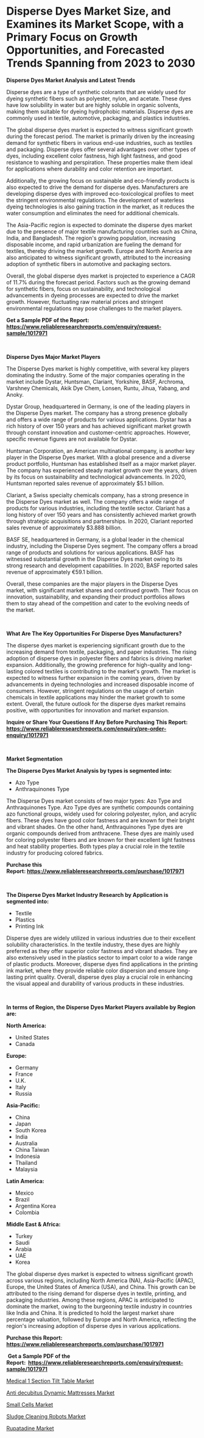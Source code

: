 <p><h1>Disperse Dyes Market Size, and Examines its Market Scope, with a Primary Focus on Growth Opportunities, and Forecasted Trends Spanning from 2023 to 2030</h1></p><p><strong>Disperse Dyes Market Analysis and Latest Trends</strong></p>
<p><p>Disperse dyes are a type of synthetic colorants that are widely used for dyeing synthetic fibers such as polyester, nylon, and acetate. These dyes have low solubility in water but are highly soluble in organic solvents, making them suitable for dyeing hydrophobic materials. Disperse dyes are commonly used in textile, automotive, packaging, and plastics industries.</p><p>The global disperse dyes market is expected to witness significant growth during the forecast period. The market is primarily driven by the increasing demand for synthetic fibers in various end-use industries, such as textiles and packaging. Disperse dyes offer several advantages over other types of dyes, including excellent color fastness, high light fastness, and good resistance to washing and perspiration. These properties make them ideal for applications where durability and color retention are important.</p><p>Additionally, the growing focus on sustainable and eco-friendly products is also expected to drive the demand for disperse dyes. Manufacturers are developing disperse dyes with improved eco-toxicological profiles to meet the stringent environmental regulations. The development of waterless dyeing technologies is also gaining traction in the market, as it reduces the water consumption and eliminates the need for additional chemicals.</p><p>The Asia-Pacific region is expected to dominate the disperse dyes market due to the presence of major textile manufacturing countries such as China, India, and Bangladesh. The region's growing population, increasing disposable income, and rapid urbanization are fueling the demand for textiles, thereby driving the market growth. Europe and North America are also anticipated to witness significant growth, attributed to the increasing adoption of synthetic fibers in automotive and packaging sectors.</p><p>Overall, the global disperse dyes market is projected to experience a CAGR of 11.7% during the forecast period. Factors such as the growing demand for synthetic fibers, focus on sustainability, and technological advancements in dyeing processes are expected to drive the market growth. However, fluctuating raw material prices and stringent environmental regulations may pose challenges to the market players.</p></p>
<p><strong>Get a Sample PDF of the Report:&nbsp; <a href="https://www.reliableresearchreports.com/enquiry/request-sample/1017971">https://www.reliableresearchreports.com/enquiry/request-sample/1017971</a></strong></p>
<p>&nbsp;</p>
<p><strong>Disperse Dyes Major Market Players</strong></p>
<p><p>The Disperse Dyes market is highly competitive, with several key players dominating the industry. Some of the major companies operating in the market include Dystar, Huntsman, Clariant, Yorkshire, BASF, Archroma, Varshney Chemicals, Akik Dye Chem, Lonsen, Runtu, Jihua, Yabang, and Anoky. </p><p>Dystar Group, headquartered in Germany, is one of the leading players in the Disperse Dyes market. The company has a strong presence globally and offers a wide range of products for various applications. Dystar has a rich history of over 150 years and has achieved significant market growth through constant innovation and customer-centric approaches. However, specific revenue figures are not available for Dystar.</p><p>Huntsman Corporation, an American multinational company, is another key player in the Disperse Dyes market. With a global presence and a diverse product portfolio, Huntsman has established itself as a major market player. The company has experienced steady market growth over the years, driven by its focus on sustainability and technological advancements. In 2020, Huntsman reported sales revenue of approximately $5.1 billion.</p><p>Clariant, a Swiss specialty chemicals company, has a strong presence in the Disperse Dyes market as well. The company offers a wide range of products for various industries, including the textile sector. Clariant has a long history of over 150 years and has consistently achieved market growth through strategic acquisitions and partnerships. In 2020, Clariant reported sales revenue of approximately $3.888 billion.</p><p>BASF SE, headquartered in Germany, is a global leader in the chemical industry, including the Disperse Dyes segment. The company offers a broad range of products and solutions for various applications. BASF has witnessed substantial growth in the Disperse Dyes market owing to its strong research and development capabilities. In 2020, BASF reported sales revenue of approximately €59.1 billion.</p><p>Overall, these companies are the major players in the Disperse Dyes market, with significant market shares and continued growth. Their focus on innovation, sustainability, and expanding their product portfolios allows them to stay ahead of the competition and cater to the evolving needs of the market.</p></p>
<p>&nbsp;</p>
<p><strong>What Are The Key Opportunities For Disperse Dyes Manufacturers?</strong></p>
<p><p>The disperse dyes market is experiencing significant growth due to the increasing demand from textile, packaging, and paper industries. The rising adoption of disperse dyes in polyester fibers and fabrics is driving market expansion. Additionally, the growing preference for high-quality and long-lasting colored textiles is contributing to the market's growth. The market is expected to witness further expansion in the coming years, driven by advancements in dyeing technologies and increased disposable income of consumers. However, stringent regulations on the usage of certain chemicals in textile applications may hinder the market growth to some extent. Overall, the future outlook for the disperse dyes market remains positive, with opportunities for innovation and market expansion.</p></p>
<p><strong>Inquire or Share Your Questions If Any Before Purchasing This Report: <a href="https://www.reliableresearchreports.com/enquiry/pre-order-enquiry/1017971">https://www.reliableresearchreports.com/enquiry/pre-order-enquiry/1017971</a></strong></p>
<p>&nbsp;</p>
<p><strong>Market Segmentation</strong></p>
<p><strong>The Disperse Dyes Market Analysis by types is segmented into:</strong></p>
<p><ul><li>Azo Type</li><li>Anthraquinones Type</li></ul></p>
<p><p>The Disperse Dyes market consists of two major types: Azo Type and Anthraquinones Type. Azo Type dyes are synthetic compounds containing azo functional groups, widely used for coloring polyester, nylon, and acrylic fibers. These dyes have good color fastness and are known for their bright and vibrant shades. On the other hand, Anthraquinones Type dyes are organic compounds derived from anthracene. These dyes are mainly used for coloring polyester fibers and are known for their excellent light fastness and heat stability properties. Both types play a crucial role in the textile industry for producing colored fabrics.</p></p>
<p><strong>Purchase this Report:&nbsp;<a href="https://www.reliableresearchreports.com/purchase/1017971">https://www.reliableresearchreports.com/purchase/1017971</a></strong></p>
<p>&nbsp;</p>
<p><strong>The Disperse Dyes Market Industry Research by Application is segmented into:</strong></p>
<p><ul><li>Textile</li><li>Plastics</li><li>Printing Ink</li></ul></p>
<p><p>Disperse dyes are widely utilized in various industries due to their excellent solubility characteristics. In the textile industry, these dyes are highly preferred as they offer superior color fastness and vibrant shades. They are also extensively used in the plastics sector to impart color to a wide range of plastic products. Moreover, disperse dyes find applications in the printing ink market, where they provide reliable color dispersion and ensure long-lasting print quality. Overall, disperse dyes play a crucial role in enhancing the visual appeal and durability of various products in these industries.</p></p>
<p>&nbsp;</p>
<p><strong>In terms of Region, the Disperse Dyes Market Players available by Region are:</strong></p>
<p>
    <p> <strong> North America: </strong>
        <ul>
            <li>United States</li>
            <li>Canada</li>
        </ul>
        </p> 
    <p> <strong> Europe: </strong>
        <ul>
            <li>Germany</li>
            <li>France</li>
            <li>U.K.</li>
            <li>Italy</li>
            <li>Russia</li>
        </ul>
        </p> 
    <p> <strong> Asia-Pacific: </strong>
        <ul>
            <li>China</li>
            <li>Japan</li>
            <li>South Korea</li>
            <li>India</li>
            <li>Australia</li>
            <li>China Taiwan</li>
            <li>Indonesia</li>
            <li>Thailand</li>
            <li>Malaysia</li>
        </ul>
        </p> 
    <p> <strong> Latin America: </strong>
        <ul>
            <li>Mexico</li>
            <li>Brazil</li>
            <li>Argentina Korea</li>
            <li>Colombia</li>
        </ul>
        </p> 
    <p> <strong> Middle East & Africa: </strong>
        <ul>
            <li>Turkey</li>
            <li>Saudi</li>
            <li>Arabia</li>
            <li>UAE</li>
            <li>Korea</li>
        </ul>
    </p>
    </p>
<p><p>The global disperse dyes market is expected to witness significant growth across various regions, including North America (NA), Asia-Pacific (APAC), Europe, the United States of America (USA), and China. This growth can be attributed to the rising demand for disperse dyes in textile, printing, and packaging industries. Among these regions, APAC is anticipated to dominate the market, owing to the burgeoning textile industry in countries like India and China. It is predicted to hold the largest market share percentage valuation, followed by Europe and North America, reflecting the region's increasing adoption of disperse dyes in various applications.</p></p>
<p><strong>Purchase this Report: <a href="https://www.reliableresearchreports.com/purchase/1017971">https://www.reliableresearchreports.com/purchase/1017971</a></strong></p>
<p>&nbsp;<strong>Get a Sample PDF of the Report:&nbsp;&nbsp;<a href="https://www.reliableresearchreports.com/enquiry/request-sample/1017971">https://www.reliableresearchreports.com/enquiry/request-sample/1017971</a></strong></p>
<p><strong></strong></p>
<p><p><a href="https://www.reportprime.com/medical-1-section-tilt-table-r9753">Medical 1 Section Tilt Table Market</a></p><p><a href="https://www.reportprime.com/anti-decubitus-dynamic-mattresses-r9754">Anti decubitus Dynamic Mattresses Market</a></p><p><a href="https://medium.com/@timothychapman46/small-cells-market-size-growth-forecast-2023-2030-9134773063c7">Small Cells Market</a></p><p><a href="https://medium.com/@frankpeters35/sludge-cleaning-robots-market-size-growth-forecast-2023-2030-8c364e6203b5">Sludge Cleaning Robots Market</a></p><p><a href="https://www.linkedin.com/pulse/rupatadine-market-size-growth-forecast-from-2023-2030-oiqqe/">Rupatadine Market</a></p></p>